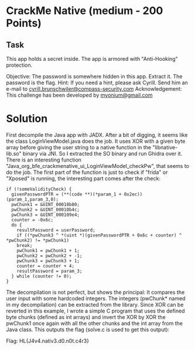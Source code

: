 # CrackMe Native (medium - 200 Points)

## Task
This app holds a secret inside. The app is armored with "Anti-Hooking" protection.

Objective: The password is somewhere hidden in this app. Extract it. The password is the flag.
Hint: If you need a hint, please ask Cyrill. Send him an e-mail to cyrill.brunschwiler@compass-security.com
Acknowledgement: This challenge has been developed by myonium@gmail.com

# Solution

First decompile the Java app with JADX. After a bit of digging, it seems like the class LoginViewModel.java does the job. It uses XOR with a given byte array before giving the user string to a native function in the "libnative-lib.so" binary via JNI. So I extracted the SO binary and run Ghidra over it. There is an interesting function "Java_org_bfe_crackmenative_ui_LoginViewModel_checkPw", that seems to do the job. The first part of the function is just to check if "frida" or "Xposed" is running, the interesting part comes after the check:

```
if (!someValidityCheck) {
  givenPasswordPTR = (**(code **)(*param_1 + 0x2ec))(param_1,param_3,0);
  pwChunk1 = &UINT_00010b80;
  pwChunk2 = &UINT_00010b4c;
  pwChunk3 = &UINT_000109e4;
  counter = -0x6c;
  do {
    resultPassword = userPassword;
    if ((*pwChunk3 ^ *(uint *)(givenPasswordPTR + 0x6c + counter) ^ *pwChunk2) != *pwChunk1)
    break;
    pwChunk1 = pwChunk1 + 1;
    pwChunk2 = pwChunk2 + -1;
    pwChunk3 = pwChunk3 + 1;
    counter = counter + 4;
    resultPassword = param_3;
  } while (counter != 0);
}
```

The decompilation is not perfect, but shows the principal: It compares the user input with some hardcoded integers. The integers (pwChunk* named in my decompilation) can be extracted from the library. Since XOR can be reverted in this example, I wrote a simple C program that uses the defined byte chunks (defined as int arrays) and invert the XOR by XOR the pwChunk1 once again with all the other chunks and the int array from the Java class. This outputs the flag (solve.c is used to get this output):

Flag: HL{J4v4.nativ3.d0.n0t.c4r3}
